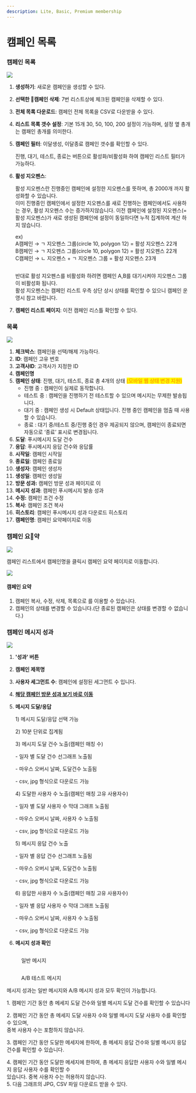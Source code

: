 ```yaml
---
description: Lite, Basic, Premium membership
---
```


# 캠페인 목록

### 캠페인 목록

![](<../../.gitbook/assets/image (70).png>)

1. **생성하기**: 새로운 캠페인을 생성할 수 있다.
2. **선택한 캠페인 삭제**: 7번 리스트상에 체크된 캠페인을 삭제할 수 있다.
3. **전체 목록 다운로드**: 캠페인 전체 목록을 CSV로 다운받을 수 있다.
4. **리스트 목록 갯수 설정**: 기본 15개 30, 50, 100, 200 설정이 가능하며, 설정 옆 총개는 캠패인 총개를 의미한다.
5.  **캠페인 필터**: 이달생성, 이달종료 캠페인 갯수를 확인할 수 있다.

    진행, 대기, 테스트, 종료는 버튼으로 활성화/비활성화 하여 캠페인 리스트 필터가 가능하다.
6.  **활성 지오펜스**:

    활성 지오펜스란 진행중인 캠페인에 설정한 지오펜스를 뜻하며, 총 2000개 까지 활성화할 수 있습니다.\
    이미 진행중인 캠페인에서 설정한 지오펜스를 새로 진행하는 캠페인에서도 사용하는 경우, 활성 지오펜스 수는 증가하지않습니다. 이전 캠페인에 설정된 지오펜스(=활성 지오펜스)가 새로 생성된 캠페인에 설정이 동일하다면 누적 집계하여 계산 하지 않습니다.

    ex)\
    A캠페인 → ㄱ 지오펜스 그룹(circle 10, polygon 12) = 활성 지오펜스 22개\
    B캠페인 → ㄱ 지오펜스 그룹(circle 10, polygon 12) = 활성 지오펜스 22개\
    C캠페인 → ㄴ 지오펜스 + ㄱ 지오펜스 그룹 = 활성 지오펜스 23개

    <img src="../../.gitbook/assets/image%20(97).png" alt="" data-size="original">

    반대로 활성 지오펜스를 비활성화 하려면 캠페인 A,B를 대기시켜야 지오펜스 그룹이 비활성화 됩니다.\
    활성 지오펜스는 캠페인 리스트 우측 상단 상시 상태를 확인할 수 있으니 캠페인 운영시 참고 바랍니다.
7. **캠페인 리스트 페이지**: 이전 캠페인 리스틀 확인할 수 있다.

### 목록

![](<../../.gitbook/assets/image (3).png>)

1. **체크박스**: 캠페인을 선택/해제 가능하다.
2. **ID**: 캠페인 고유 번호
3. **고객사ID**: 고객사가 지정한 ID
4. **캠페인명**
5. **캠페인 상태**: 진행, 대기, 테스트, 종료 총 4개의 상태 <mark style="color:orange;">**(모바일 웹 상태 변경 지원)**</mark>
   * 진행 중 : 캠페인이 실제로 동작합니다.
   * 테스트 중 : 캠페인을 진행하기 전 테스트할 수 있으며 메시지는 무제한 발송됩니다.
   * 대기 중 : 캠페인 생성 시 Default 상태입니다. 진행 중인 캠페인을 멈출 때 사용할 수 있습니다.
   * 종료 : 대기 중/테스트 중/진행 중인 경우 제공되지 않으며, 캠페인이 종료되면 자동으로 ‘종료’ 표시로 변경됩니다.
6. **도달**: 푸시메시지 도달 건수
7. **응답**: 푸시메시지 응답 건수와 응답률
8. **시작일**: 캠페인 시작일
9. **종료일**: 캠페인 종료일
10. **생성자**: 캠페인 생성자
11. **생성일**: 캠페인 생성일
12. **방문 성과:** 캠페인 방문 성과 페이지로 이
13. **메시지 성과**: 캠페인 푸시메시지 발송 성과
14. **수정:** 캠페인 조건 수정
15. **복사**: 캠페인 조건 복사
16. **히스토리**: 캠페인 푸시메시지 성과 다운로드 히스토리
17. **캠페인명**: 캠페인 요약페이지로 이동

### 캠페인 요약

![](<../../.gitbook/assets/image (1).png>)

캠페인 리스트에서 캠페인명을 클릭시 캠페인 요약 페이지로 이동합니다.

![](<../../.gitbook/assets/image (7).png>)

#### 캠페인 요약

1. 캠페인 복사, 수정, 삭제, 목록으로 를 이용할 수 있습니다.
2. 캠페인의 상태를 변경할 수 있습니다.(단 종료된 캠페인은 상태를 변경할 수 없습니다.)

### 캠페인 메시지 성과

![](<../../.gitbook/assets/image (2).png>)

1. **'성과' 버튼**
2. **캠페인 제목명**
3. **사용자 세그먼트 수**: 캠페인에 설정된 세그먼트 수 입니다.
4. [**해당 캠페인 방문 성과 보기 바로 이동**](../report.md)
5.  **메시지 도달/응답**

    1\) 메시지 도달/응답 선택 가능

    2\) 10분 단위로 집계됨

    3\) 메시지 도달 건수 노출(캠페인 매칭 수)

    \- 일자 별 도달 건수 선그래프 노출됨

    \- 마우스 오버시 날짜, 도달건수 노출됨

    \- csv, jpg 형식으로 다운로드 가능

    4\) 도달한 사용자 수 노출(캠페인 매칭 고유 사용자수)

    \- 일자 별 도달 사용자 수 막대 그래프 노출됨

    \- 마우스 오버시 날짜, 사용자 수 노출됨

    \- csv, jpg 형식으로 다운로드 가능

    5\) 메시지 응답 건수 노출

    \- 일자 별 응답 건수 선그래프 노출됨

    \- 마우스 오버시 날짜, 도달건수 노출됨

    \- csv, jpg 형식으로 다운로드 가능

    6\) 응답한 사용자 수 노출(캠페인 매칭 고유 사용자수)

    \- 일자 별 응답 사용자 수 막대 그래프 노출됨

    \- 마우스 오버시 날짜, 사용자 수 노출됨

    \- csv, jpg 형식으로 다운로드 가능
6. **메시지 성과 확인**

<figure><img src="../../.gitbook/assets/image.png" alt=""><figcaption><p>일반 메시지</p></figcaption></figure>

<figure><img src="../../.gitbook/assets/image (11).png" alt=""><figcaption><p>A/B 테스트 메시지</p></figcaption></figure>

메시지 성과는 일반 메시지와 A/B 메시지 성과 모두 확인이 가능합니다.

1\. 캠페인 기간 동안 총 메세지 도달 건수와 일별 메시지 도달 건수를 확인할 수 있습니다

2\. 캠페인 기간 동안 총 메세지 도달 사용자 수와 일별 메시지 도달 사용자 수를 확인할 수 있으며,\
중복 사용자 수는 포함하지 않습니다.

3\. 캠페인 기간 동안 도달한 메세지에 한하여, 총 메세지 응답 건수와 일별 메시지 응답 건수를 확인할 수 있습니다.

4\. 캠페인 기간 동안 도달한 메세지에 한하여, 총 메세지 응답한 사용자 수와 일별 메시지 응답 사용자 수를 확인할 수\
있습니다. 중복 사용자 수는 허용하지 않습니다.\
5\. 다음 그래프의 JPG, CSV 파일 다운로드 받을 수 있다.
